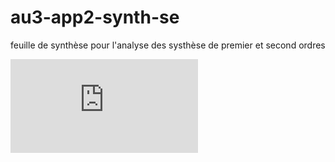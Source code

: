# au3-app2-synth-se
feuille de synthèse pour l'analyse des systhèse de premier et second ordres

![equation](http://latex.codecogs.com/gif.latex?%5Comega_%7Bn%7D%20%3D%201/%5Ctau)
